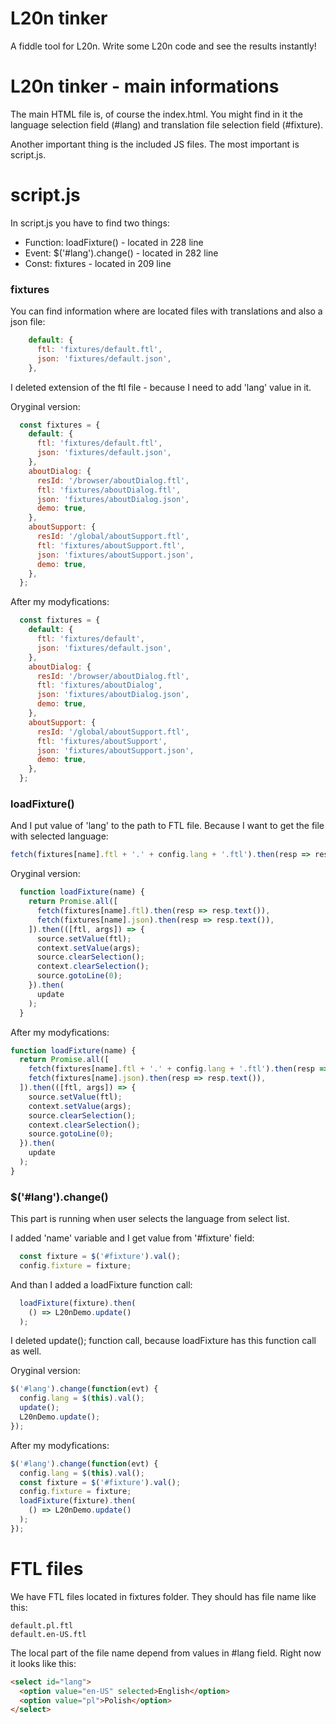 L20n tinker
===========

A fiddle tool for L20n.  Write some L20n code and see the results instantly!

# L20n tinker - main informations

The main HTML file is, of course the index.html. You might find in it the language selection field (#lang) and translation file selection field (#fixture).

Another important thing is the included JS files. The most important is script.js.

# script.js

In script.js you have to find two things:

  - Function: loadFixture() - located in 228 line
  - Event: $('#lang').change() - located in 282 line
  - Const: fixtures - located in 209 line

### fixtures

You can find information where are located files with translations and also a json file:

```js
	default: {
      ftl: 'fixtures/default.ftl',
      json: 'fixtures/default.json',
    },
```

I deleted extension of the ftl file - because I need to add 'lang' value in it.

Oryginal version:

```js
  const fixtures = {
    default: {
      ftl: 'fixtures/default.ftl',
      json: 'fixtures/default.json',
    },
    aboutDialog: {
      resId: '/browser/aboutDialog.ftl',
      ftl: 'fixtures/aboutDialog.ftl',
      json: 'fixtures/aboutDialog.json',
      demo: true,
    },
    aboutSupport: {
      resId: '/global/aboutSupport.ftl',
      ftl: 'fixtures/aboutSupport.ftl',
      json: 'fixtures/aboutSupport.json',
      demo: true,
    },
  };
```

After my modyfications:

```js
  const fixtures = {
    default: {
      ftl: 'fixtures/default',
      json: 'fixtures/default.json',
    },
    aboutDialog: {
      resId: '/browser/aboutDialog.ftl',
      ftl: 'fixtures/aboutDialog',
      json: 'fixtures/aboutDialog.json',
      demo: true,
    },
    aboutSupport: {
      resId: '/global/aboutSupport.ftl',
      ftl: 'fixtures/aboutSupport',
      json: 'fixtures/aboutSupport.json',
      demo: true,
    },
  };
```

### loadFixture()


 And I put value of 'lang' to the path to FTL file. Because I want to get the file with selected language:
 
 ```js
 fetch(fixtures[name].ftl + '.' + config.lang + '.ftl').then(resp => resp.text()),
 ```
  
  Oryginal version:

```js 
  function loadFixture(name) {
    return Promise.all([
      fetch(fixtures[name].ftl).then(resp => resp.text()),
      fetch(fixtures[name].json).then(resp => resp.text()),
    ]).then(([ftl, args]) => {
      source.setValue(ftl);
      context.setValue(args);
      source.clearSelection();
      context.clearSelection();
      source.gotoLine(0);
    }).then(
      update
    );
  }
  ```
  
  After my modyfications:
  
  ```js
  function loadFixture(name) {
    return Promise.all([
      fetch(fixtures[name].ftl + '.' + config.lang + '.ftl').then(resp => resp.text()),
      fetch(fixtures[name].json).then(resp => resp.text()),
    ]).then(([ftl, args]) => {
      source.setValue(ftl);
      context.setValue(args);
      source.clearSelection();
      context.clearSelection();
      source.gotoLine(0);
    }).then(
      update
    );
  }
  ```
  
  ### $('#lang').change()
  
  This part is running when user selects the language from select list.
  
  I added 'name' variable and I get value from '#fixture' field:
  
  ```js
	const fixture = $('#fixture').val();
	config.fixture = fixture;
  ```
  
  And than I added a loadFixture function call:
  
  ```js
    loadFixture(fixture).then(
      () => L20nDemo.update()
    );
  ```
  
  I deleted update(); function call, because loadFixture has this function call as well.
  
  
  Oryginal version:
  
  ```js
  $('#lang').change(function(evt) {
    config.lang = $(this).val();
    update();
    L20nDemo.update();
  });
  ```
  
  After my modyfications:

  ```js
  $('#lang').change(function(evt) {
    config.lang = $(this).val();
	const fixture = $('#fixture').val();
	config.fixture = fixture;
	loadFixture(fixture).then(
      () => L20nDemo.update()
    );
  });
  ```
  
  # FTL files
  
  We have FTL files located in fixtures folder. They should has file name like this:
  
  ```
 default.pl.ftl
 default.en-US.ftl
  ```
  
  The local part of the file name depend from values in #lang field. Right now it looks like this:
  
  ```html
<select id="lang">
    <option value="en-US" selected>English</option>
    <option value="pl">Polish</option>
</select>
  ```
  
    
